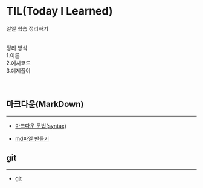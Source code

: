 # TIL(Today I Learned)
일일 학습 정리하기  
<br>

정리 방식  
1.이론  
2.예시코드  
3.예제풀이 
<br><br><br>

    
## 마크다운(MarkDown)
---
- [마크다운 문법(syntax)](/MardDown/마크다운문법.md)

- [md파일 만들기](/MarkDown/md파일만들기.md)

## git
---

- [git](/git/)
